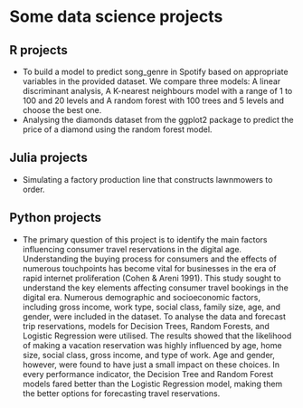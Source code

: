 # Some data science projects 
## R projects
- To build a model to predict song_genre in Spotify based on appropriate variables in the provided dataset. We compare three models: A linear discriminant analysis, A K-nearest neighbours model with a range of 1 to 100 and 20 levels and A random forest with 100 trees and 5 levels and choose the best one. 
- Analysing the diamonds dataset from the ggplot2 package to predict the price of a diamond using the random forest model. 
## Julia projects 
- Simulating a factory production line that constructs lawnmowers to order.
## Python projects
- The primary question of this project is to identify the main factors influencing consumer travel reservations in the digital age. Understanding the buying process for consumers and the effects of numerous touchpoints has become vital for businesses in the era of rapid internet proliferation (Cohen & Areni 1991). This study sought to understand the key elements affecting consumer travel bookings in the digital era. Numerous demographic and socioeconomic factors, including gross income, work type, social class, family size, age, and gender, were included in the dataset. To analyse the data and forecast trip reservations, models for Decision Trees, Random Forests, and Logistic Regression were utilised. The results showed that the likelihood of making a vacation reservation was highly influenced by age, home size, social class, gross income, and type of work. Age and gender, however, were found to have just a small impact on these choices. In every performance indicator, the Decision Tree and Random Forest models fared better than the Logistic Regression model, making them the better options for forecasting travel reservations.
